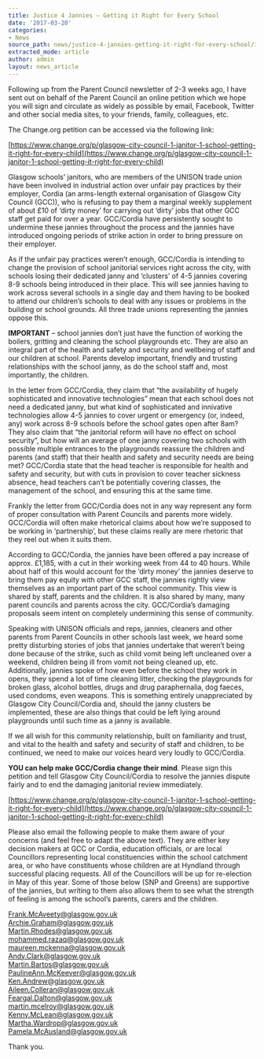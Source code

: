 ```yaml
---
title: Justice 4 Jannies – Getting it Right for Every School
date: '2017-03-20'
categories:
- News
source_path: news/justice-4-jannies-getting-it-right-for-every-school/index.html
extracted_mode: article
author: admin
layout: news_article
---
```

Following up from the Parent Council newsletter of 2-3 weeks ago, I have sent out on behalf of the Parent Council an online petition which we hope you will sign and circulate as widely as possible by email, Facebook, Twitter and other social media sites, to your friends, family, colleagues, etc.

The Change.org petition can be accessed via the following link:

[https://www.change.org/p/glasgow-city-council-1-janitor-1-school-getting-it-right-for-every-child](https://www.change.org/p/glasgow-city-council-1-janitor-1-school-getting-it-right-for-every-child)

Glasgow schools’ janitors, who are members of the UNISON trade union have been involved in industrial action over unfair pay practices by their employer, Cordia (an arms-length external organisation of Glasgow City Council (GCC)), who is refusing to pay them a marginal weekly supplement of about £10 of ‘dirty money’ for carrying out ‘dirty’ jobs that other GCC staff get paid for over a year. GCC/Cordia have persistently sought to undermine these jannies throughout the process and the jannies have introduced ongoing periods of strike action in order to bring pressure on their employer.

As if the unfair pay practices weren’t enough, GCC/Cordia is intending to change the provision of school janitorial services right across the city, with schools losing their dedicated janny and ‘clusters’ of 4-5 jannies covering 8-9 schools being introduced in their place. This will see jannies having to work across several schools in a single day and them having to be booked to attend our children’s schools to deal with any issues or problems in the building or school grounds. All three trade unions representing the jannies oppose this.

**IMPORTANT** – school jannies don’t just have the function of working the boilers, gritting and cleaning the school playgrounds etc. They are also an integral part of the health and safety and security and wellbeing of staff and our children at school. Parents develop important, friendly and trusting relationships with the school janny, as do the school staff and, most importantly, the children.

In the letter from GCC/Cordia, they claim that “the availability of hugely sophisticated and innovative technologies” mean that each school does not need a dedicated janny, but what kind of sophisticated and innivative technologies allow 4-5 jannies to cover urgent or emergency (or, indeed, any) work across 8-9 schools before the school gates open after 8am? They also claim that “the janitorial reform will have no effect on school security”, but how will an average of one janny covering two schools with possible multiple entrances to the playgrounds reassure the children and parents (and staff) that their health and safety and security needs are being met? GCC/Cordia state that the head teacher is responsible for health and safety and security, but with cuts in provision to cover teacher sickness absence, head teachers can’t be potentially covering classes, the management of the school, and ensuring this at the same time.

Frankly the letter from GCC/Cordia does not in any way represent any form of proper consultation with Parent Councils and parents more widely. GCC/Cordia will often make rhetorical claims about how we’re supposed to be working in ‘partnership’, but these claims really are mere rhetoric that they reel out when it suits them.

According to GCC/Cordia, the jannies have been offered a pay increase of approx. £1,185, with a cut in their working week from 44 to 40 hours. While about half of this would account for the ‘dirty money’ the jannies deserve to bring them pay equity with other GCC staff, the jannies rightly view themselves as an important part of the school community. This view is shared by staff, parents and the children. It is also shared by many, many parent councils and parents across the city. GCC/Cordia’s damaging proposals seem intent on completely undermining this sense of community.

Speaking with UNISON officials and reps, jannies, cleaners and other parents from Parent Councils in other schools last week, we heard some pretty disturbing stories of jobs that jannies undertake that weren’t being done because of the strike, such as child vomit being left uncleaned over a weekend, children being ill from vomit not being cleaned up, etc. Additionally, jannies spoke of how even before the school they work in opens, they spend a lot of time cleaning litter, checking the playgrounds for broken glass, alcohol bottles, drugs and drug paraphernalia, dog faeces, used condoms, even weapons. This is something entirely unappreciated by Glasgow City Council/Cordia and, should the janny clusters be implemented, these are also things that could be left lying around playgrounds until such time as a janny is available.

If we all wish for this community relationship, built on familiarity and trust, and vital to the health and safety and security of staff and children, to be continued, we need to make our voices heard very loudly to GCC/Cordia.

**YOU can help make GCC/Cordia change their mind**. Please sign this petition and tell Glasgow City Council/Cordia to resolve the jannies dispute fairly and to end the damaging janitorial review immediately.

[https://www.change.org/p/glasgow-city-council-1-janitor-1-school-getting-it-right-for-every-child](https://www.change.org/p/glasgow-city-council-1-janitor-1-school-getting-it-right-for-every-child)

Please also email the following people to make them aware of your concerns (and feel free to adapt the above text). They are either key decision makers at GCC or Cordia, education officials, or are local Councillors representing local constituencies within the school catchment area, or who have constituents whose children are at Hyndland through successful placing requests. All of the Councillors will be up for re-election in May of this year. Some of those below (SNP and Greens) are supportive of the jannies, but writing to them also allows them to see what the strength of feeling is among the school’s parents, carers and the children.

Frank.McAveety@glasgow.gov.uk  
Archie.Graham@glasgow.gov.uk  
Martin.Rhodes@glasgow.gov.uk  
mohammed.razaq@glasgow.gov.uk  
maureen.mckenna@glasgow.gov.uk  
Andy.Clark@glasgow.gov.uk  
Martin.Bartos@glasgow.gov.uk  
PaulineAnn.McKeever@glasgow.gov.uk  
Ken.Andrew@glasgow.gov.uk  
Aileen.Colleran@glasgow.gov.uk  
Feargal.Dalton@glasgow.gov.uk  
martin.mcelroy@glasgow.gov.uk  
Kenny.McLean@glasgow.gov.uk  
Martha.Wardrop@glasgow.gov.uk  
Pamela.McAusland@glasgow.gov.uk

Thank you.
